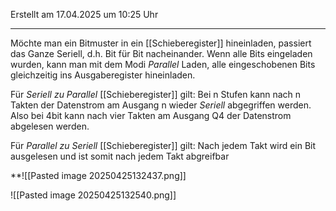 Erstellt am 17.04.2025 um 10:25 Uhr

---
Möchte man ein Bitmuster in ein [[Schieberegister]] hineinladen, passiert das Ganze Seriell, d.h. Bit für Bit nacheinander. Wenn alle Bits eingeladen wurden, kann man mit dem Modi _Parallel_ Laden, alle eingeschobenen Bits gleichzeitig ins Ausgaberegister hineinladen. 

Für _Seriell zu Parallel_ [[Schieberegister]] gilt:
Bei n Stufen kann nach n Takten der Datenstrom am Ausgang n wieder _Seriell_ abgegriffen werden. Also bei 4bit kann nach vier Takten am Ausgang Q4 der Datenstrom abgelesen werden.

Für _Parallel zu Seriell_ [[Schieberegister]] gilt:
Nach jedem Takt wird ein Bit ausgelesen und ist somit nach jedem Takt abgreifbar

**![[Pasted image 20250425132437.png]]

![[Pasted image 20250425132540.png]]

